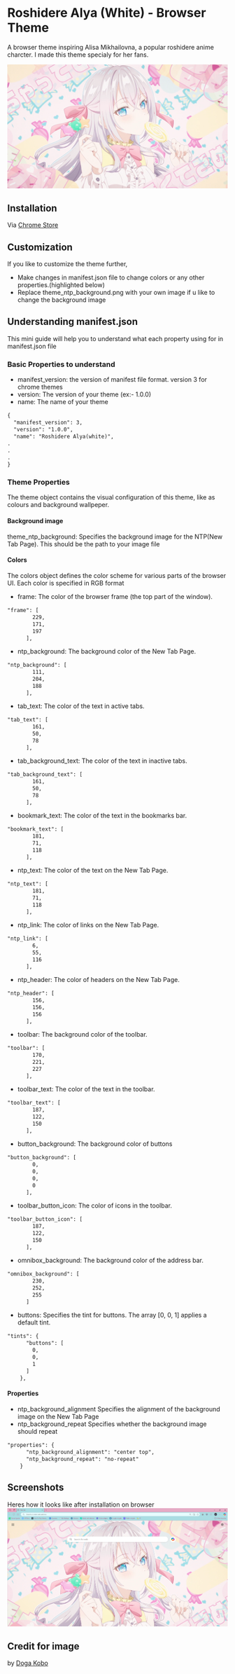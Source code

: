 # Roshidere Alya (White) - Browser Theme

A browser theme inspiring Alisa Mikhailovna, a popular roshidere anime charcter. I made this theme specialy for her fans.

![Theme Preview - background](theme_ntp_background.png)

## Installation
Via [Chrome Store](https://chromewebstore.google.com/detail/roshidere-alyawhite/mbgggdmlcllmckdbagbgdldeinanllcj)

## Customization
If you like to customize the theme further,
- Make changes in manifest.json file to change colors or any other properties.(highlighted below)
- Replace theme_ntp_background.png with your own image if u like to change the background image

## Understanding manifest.json
This mini guide will help you to understand what each property using for in manifest.json file

### Basic Properties to understand
- manifest_version: the version of manifest file format. version 3 for chrome themes
- version: The version of your theme (ex:- 1.0.0)
- name: The name of your theme
```
{
  "manifest_version": 3,
  "version": "1.0.0",
  "name": "Roshidere Alya(white)",
.
.
.
}
```
### Theme Properties
The theme object contains the visual configuration of this theme, like as colours and background wallpeper.
#### Background image
theme_ntp_background: Specifies the background image for the NTP(New Tab Page). This should be the path to your image file
#### Colors
The colors object defines the color scheme for various parts of the browser UI. Each color is specified in RGB format

- frame: The color of the browser frame (the top part of the window).
```
"frame": [
        229,
        171,
        197
      ],
```

- ntp_background: The background color of the New Tab Page.
```
"ntp_background": [
        111,
        204,
        188
      ],
```

- tab_text: The color of the text in active tabs.
```
"tab_text": [
        161,
        50,
        78
      ],
```

- tab_background_text: The color of the text in inactive tabs.
```
"tab_background_text": [
        161,
        50,
        78
      ],
```

- bookmark_text: The color of the text in the bookmarks bar.
```
"bookmark_text": [
        181,
        71,
        118
      ],
```

- ntp_text: The color of the text on the New Tab Page.
```
"ntp_text": [
        181,
        71,
        118
      ],
```

- ntp_link: The color of links on the New Tab Page.
```
"ntp_link": [
        6,
        55,
        116
      ],
```

- ntp_header: The color of headers on the New Tab Page.
```
"ntp_header": [
        156,
        156,
        156
      ],
```

- toolbar: The background color of the toolbar.
```
"toolbar": [
        170,
        221,
        227
      ],
```

- toolbar_text: The color of the text in the toolbar.
```
"toolbar_text": [
        187,
        122,
        150
      ],
```

- button_background: The background color of buttons
```
"button_background": [
        0,
        0,
        0,
        0
      ],
```

- toolbar_button_icon: The color of icons in the toolbar.
```
"toolbar_button_icon": [
        187,
        122,
        150
      ],
```

- omnibox_background: The background color of the address bar.
```
"omnibox_background": [
        230,
        252,
        255
      ]
```

- buttons: Specifies the tint for buttons. The array [0, 0, 1] applies a default tint.
```
"tints": {
      "buttons": [
        0,
        0,
        1
      ]
    },
```

#### Properties
- ntp_background_alignment Specifies the alignment of the background image on the New Tab Page
- ntp_background_repeat Specifies whether the background image should repeat
```
"properties": {
      "ntp_background_alignment": "center top",
      "ntp_background_repeat": "no-repeat"
    }
```

## Screenshots
Heres how it looks like after installation on browser
![sample](/Screenshots/ss1.png)

## Credit for image
by [Doga Kobo](https://wall.alphacoders.com/big.php?i=1371400)